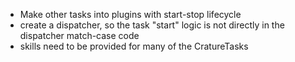 - Make other tasks into plugins with start-stop lifecycle
- create a dispatcher, so the task "start" logic is not directly in the dispatcher match-case code
- skills need to be provided for many of the CratureTasks